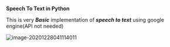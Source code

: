 **Speech To Text in Python**

This is very ***Basic*** implementation of ***speech to text*** using google engine(API not needed)

![image-20201228041114011](C:\Users\User\AppData\Roaming\Typora\typora-user-images\image-20201228041114011.png)

